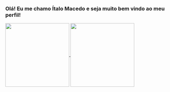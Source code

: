 ### Olá! Eu me chamo Ítalo Macedo e seja muito bem vindo ao meu perfil!
<a href="https://github.com/ItaloMac/github-readme-stats">
  <img height=200 align="center" src="https://github-readme-stats.vercel.app/api?username=ItaloMac" />
</a>
<a href="https://github.com/ItaloMac/convoychat">
  <img height=200 align="center" src="https://github-readme-stats.vercel.app/api/top-langs?username=ItaloMac&layout=compact&langs_count=8&card_width=320" />
</a>
